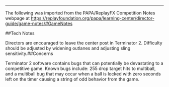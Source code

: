 ***
The following was imported from the PAPA/ReplayFX Competition Notes webpage at https://replayfoundation.org/papa/learning-center/director-guide/game-notes/#GameNotes

##Tech Notes
            
Directors are encouraged to leave the center post in Terminator 2. Difficulty should be adjusted by widening outlanes and adjusting sling sensitivity.##Concerns
            
Terminator 2 software contains bugs that can potentially be devastating to a competitive game. Known bugs include: 255 drop target hits to multiball, and a multiball bug that may occur when a ball is locked with zero seconds left on the timer causing a string of odd behavior from the game.